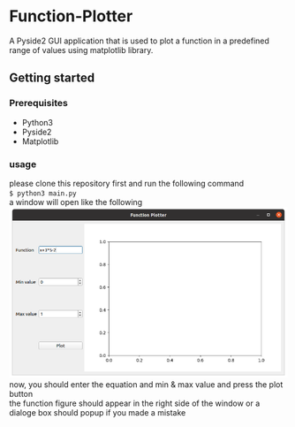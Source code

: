 # Function-Plotter
A Pyside2 GUI application that is used to plot a function in a predefined range of values using matplotlib library.

## Getting started
### Prerequisites
- Python3
- Pyside2
- Matplotlib

### usage
please clone this repository first and run the following command   
`$ python3 main.py`  
a window will open like the following ![Function Plotter](image.png)  
now, you should enter the equation and min & max value and press the plot button    
the function figure should appear in the right side of the window or a dialoge box should popup if you made a mistake
